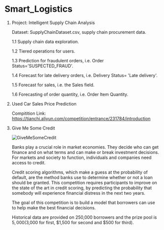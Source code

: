 # Smart_Logistics

1. Project: Intelligent Supply Chain Analysis

    Dataset: SupplyChainDataset.csv, supply chain procurement data.

    1.1 Supply chain data exploration.
    
    1.2 Tiered operations for users.
    
    1.3 Prediction for fraudulent orders, i.e. Order Status='SUSPECTED_FRAUD'.
    
    1.4 Forecast for late delivery orders, i.e. Delivery Status= 'Late delivery'.
    
    1.5 Forecast for sales, i.e. the Sales field.
    
    1.6 Forecasting of order quantity, i.e. Order Item Quantity.

2. Used Car Sales Price Prediction

    Compitition Link: https://tianchi.aliyun.com/competition/entrance/231784/introduction

3. Give Me Some Credit

   ![GiveMeSomeCredit](https://tva1.sinaimg.cn/large/007S8ZIlgy1gjen7y9b0xj30q304vmzi.jpg)

   Banks play a crucial role in market economies. They decide who can get  finance and on what terms and can make or break investment decisions.  For markets and society to function, individuals and companies need  access to credit. 

   Credit scoring algorithms, which make a guess at the probability of  default, are the method banks use to determine whether or not a loan  should be granted. This competition requires participants to improve on  the state of the art in credit scoring, by predicting the probability  that somebody will experience financial distress in the next two years.

   The goal of this competition is to build a model that borrowers can use to help make the best financial decisions.

   Historical data are provided on 250,000 borrowers and the prize pool  is $5,000 ($3,000 for first, $1,500 for second and $500 for third).